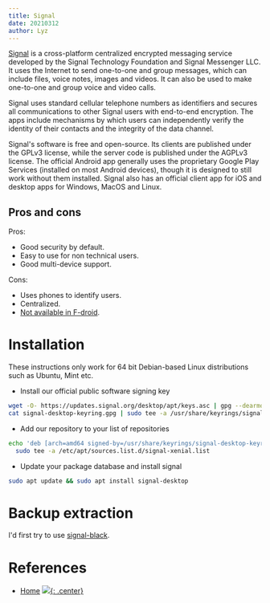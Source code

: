 ```yaml
---
title: Signal
date: 20210312
author: Lyz
---
```


[Signal](https://en.wikipedia.org/wiki/Signal_%28software%29) is
a cross-platform centralized encrypted messaging service developed by the Signal
Technology Foundation and Signal Messenger LLC. It uses the Internet to send
one-to-one and group messages, which can include files, voice notes, images and
videos. It can also be used to make one-to-one and group voice and video
calls.

Signal uses standard cellular telephone numbers as identifiers and secures all
communications to other Signal users with end-to-end encryption. The apps
include mechanisms by which users can independently verify the identity of their
contacts and the integrity of the data channel.

Signal's software is free and open-source. Its clients are published under the
GPLv3 license, while the server code is published under the AGPLv3
license. The official Android app generally uses the proprietary Google Play
Services (installed on most Android devices), though it is designed to still
work without them installed. Signal also has an official client app for iOS and
desktop apps for Windows, MacOS and Linux.

## Pros and cons

Pros:

* Good security by default.
* Easy to use for non technical users.
* Good multi-device support.

Cons:

* Uses phones to identify users.
* Centralized.
* [Not available in
    F-droid](https://community.signalusers.org/t/wiki-signal-android-app-on-f-droid-store-f-droid-status/28581).

# Installation

These instructions only work for 64 bit Debian-based Linux distributions such as Ubuntu, Mint etc.

* Install our official public software signing key

```bash
wget -O- https://updates.signal.org/desktop/apt/keys.asc | gpg --dearmor > signal-desktop-keyring.gpg
cat signal-desktop-keyring.gpg | sudo tee -a /usr/share/keyrings/signal-desktop-keyring.gpg > /dev/null
```

* Add our repository to your list of repositories

```bash
echo 'deb [arch=amd64 signed-by=/usr/share/keyrings/signal-desktop-keyring.gpg] https://updates.signal.org/desktop/apt xenial main' |\
  sudo tee -a /etc/apt/sources.list.d/signal-xenial.list
```

* Update your package database and install signal

```bash
sudo apt update && sudo apt install signal-desktop
```
# Backup extraction

I'd first try to use [signal-black](https://github.com/xeals/signal-back).

# References

* [Home]()
[![](not-by-ai.svg){: .center}](https://notbyai.fyi)
